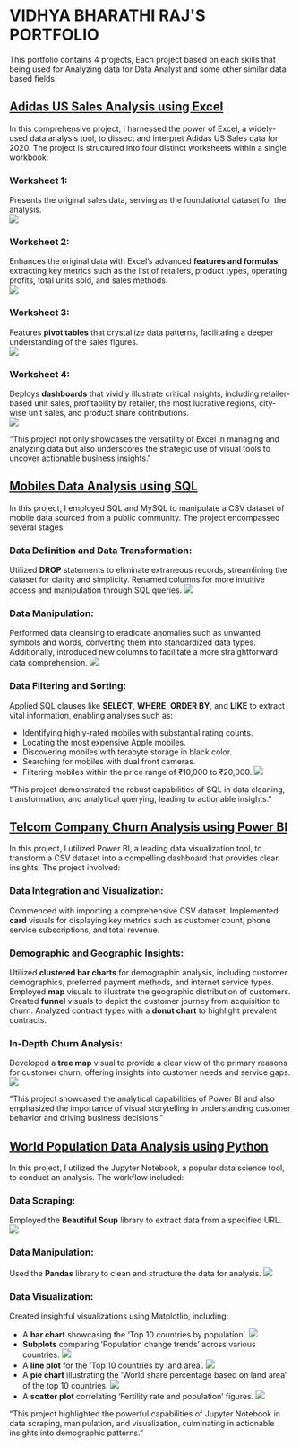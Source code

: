 # VIDHYA BHARATHI RAJ'S PORTFOLIO
This portfolio contains 4 projects, Each project based on each skills that being used for Analyzing data for Data Analyst and some other similar data based fields.

## [Adidas US Sales Analysis using Excel](https://github.com/VidhyabharathirajC/Excel-Project)

In this comprehensive project, I harnessed the power of Excel, a widely-used data analysis tool, to dissect and interpret Adidas US Sales data for 2020. The project is structured into four distinct worksheets within a single workbook:

### Worksheet 1:
Presents the original sales data, serving as the foundational dataset for the analysis.  
![](https://github.com/VidhyabharathirajC/Project-Images/blob/main/Screenshot%202024-04-09%20015411.png)
### Worksheet 2:
Enhances the original data with Excel’s advanced **features and formulas**, extracting key metrics such as the list of retailers, product types, operating profits, total units sold, and sales methods.\
![](https://github.com/VidhyabharathirajC/Project-Images/blob/main/Screenshot%202024-04-09%20015424.png)
### Worksheet 3:
Features **pivot tables** that crystallize data patterns, facilitating a deeper understanding of the sales figures.  
![](https://github.com/VidhyabharathirajC/Project-Images/blob/main/Screenshot%202024-04-09%20015442.png)
### Worksheet 4:
Deploys **dashboards** that vividly illustrate critical insights, including retailer-based unit sales, profitability by retailer, the most lucrative regions, city-wise unit sales, and product share contributions.  
![](https://github.com/VidhyabharathirajC/Project-Images/blob/main/Screenshot%202024-04-09%20015540.png)

"This project not only showcases the versatility of Excel in managing and analyzing data but also underscores the strategic use of visual tools to uncover actionable business insights."

## [Mobiles Data Analysis using SQL](https://github.com/VidhyabharathirajC/SQL-Project)

In this project, I employed SQL and MySQL to manipulate a CSV dataset of mobile data sourced from a public community. The project encompassed several stages:

### Data Definition and Data Transformation:
Utilized **DROP** statements to eliminate extraneous records, streamlining the dataset for clarity and simplicity. Renamed columns for more intuitive access and manipulation through SQL queries.
![](https://github.com/VidhyabharathirajC/Project-Images/blob/main/Screenshot%202024-04-09%20022726.png)
### Data Manipulation:
Performed data cleansing to eradicate anomalies such as unwanted symbols and words, converting them into standardized data types. Additionally, introduced new columns to facilitate a more straightforward data comprehension.
![](https://github.com/VidhyabharathirajC/Project-Images/blob/main/Screenshot%202024-04-09%20022741.png)
### Data Filtering and Sorting:
Applied SQL clauses like **SELECT**, **WHERE**, **ORDER BY**, and **LIKE** to extract vital information, enabling analyses such as:
- Identifying highly-rated mobiles with substantial rating counts.
- Locating the most expensive Apple mobiles.
- Discovering mobiles with terabyte storage in black color.
- Searching for mobiles with dual front cameras.
- Filtering mobiles within the price range of ₹10,000 to ₹20,000.
![](https://github.com/VidhyabharathirajC/Project-Images/blob/main/Screenshot%202024-04-09%20022814.png)

"This project demonstrated the robust capabilities of SQL in data cleaning, transformation, and analytical querying, leading to actionable insights."

## [Telcom Company Churn Analysis using Power BI](https://github.com/VidhyabharathirajC/Power-BI-Project)

In this project, I utilized Power BI, a leading data visualization tool, to transform a CSV dataset into a compelling dashboard that provides clear insights. The project involved:

### Data Integration and Visualization:
Commenced with importing a comprehensive CSV dataset. Implemented **card** visuals for displaying key metrics such as customer count, phone service subscriptions, and total revenue.
### Demographic and Geographic Insights:
Utilized **clustered bar charts** for demographic analysis, including customer demographics, preferred payment methods, and internet service types.
Employed **map** visuals to illustrate the geographic distribution of customers. Created **funnel** visuals to depict the customer journey from acquisition to churn. Analyzed contract types with a **donut chart** to highlight prevalent contracts.
### In-Depth Churn Analysis:
Developed a **tree map** visual to provide a clear view of the primary reasons for customer churn, offering insights into customer needs and service gaps.
![](https://github.com/VidhyabharathirajC/Project-Images/blob/main/Screenshot%202024-04-07%20142953.png)

"This project showcased the analytical capabilities of Power BI and also emphasized the importance of visual storytelling in understanding customer behavior and driving business decisions."

## [World Population Data Analysis using Python](https://github.com/VidhyabharathirajC/Python-Project)

In this project, I utilized the Jupyter Notebook, a popular data science tool, to conduct an analysis. The workflow included:

### Data Scraping:
Employed the **Beautiful Soup** library to extract data from a specified URL.
![](https://github.com/VidhyabharathirajC/Project-Images/blob/main/Screenshot%202024-04-09%20023500.png)
### Data Manipulation:
Used the **Pandas** library to clean and structure the data for analysis.
![](https://github.com/VidhyabharathirajC/Project-Images/blob/main/Screenshot%202024-04-09%20023530.png)
### Data Visualization:
Created insightful visualizations using Matplotlib, including:
- A **bar chart** showcasing the ‘Top 10 countries by population’.
![](https://github.com/VidhyabharathirajC/Project-Images/blob/main/Screenshot%202024-04-09%20023829.png)
- **Subplots** comparing ‘Population change trends’ across various countries.
![](https://github.com/VidhyabharathirajC/Project-Images/blob/main/Screenshot%202024-04-09%20023857.png)
- A **line plot** for the ‘Top 10 countries by land area’.
![](https://github.com/VidhyabharathirajC/Project-Images/blob/main/Screenshot%202024-04-09%20023925.png)
- A **pie chart** illustrating the ‘World share percentage based on land area’ of the top 10 countries.
![](https://github.com/VidhyabharathirajC/Project-Images/blob/main/Screenshot%202024-04-09%20024000.png)
- A **scatter plot** correlating ‘Fertility rate and population’ figures.
![](https://github.com/VidhyabharathirajC/Project-Images/blob/main/Screenshot%202024-04-09%20024024.png)

“This project highlighted the powerful capabilities of Jupyter Notebook in data scraping, manipulation, and visualization, culminating in actionable insights into demographic patterns.”


